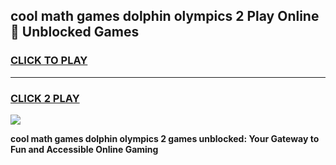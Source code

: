 
## cool math games dolphin olympics 2 Play Online 👋 Unblocked Games
<h3>
<a href="https://news.freeplayer.one?title=cool_math_games_dolphin_olympics_2&ref=17CMG">CLICK TO PLAY</a></h3>
<hr>

<h3>
<a href="https://news.freeplayer.one?title=cool_math_games_dolphin_olympics_2&ref=17CMG">CLICK 2 PLAY</a>
  
</h3>

<a href="https://news.freeplayer.one?title=cool_math_games_dolphin_olympics_2&ref=17CMG/"><img src="https://clearcache.store/games.png"></a>


**cool math games dolphin olympics 2 games unblocked: Your Gateway to Fun and Accessible Online Gaming**
